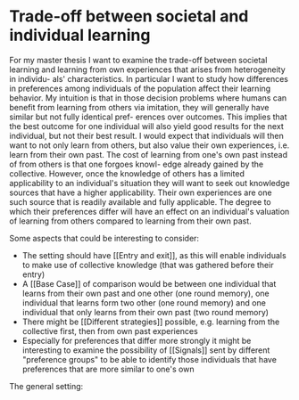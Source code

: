 # Trade-off between societal and individual learning

For my master thesis I want to examine the trade-off between societal learning
and learning from own experiences that arises from heterogeneity in individu-
als' characteristics. In particular I want to study how differences in preferences
among individuals of the population affect their learning behavior. My intuition
is that in those decision problems where humans can benefit from learning from
others via imitation, they will generally have similar but not fully identical pref-
erences over outcomes. This implies that the best outcome for one individual
will also yield good results for the next individual, but not their best result. I
would expect that individuals will then want to not only learn from others, but
also value their own experiences, i.e. learn from their own past. The cost of
learning from one's own past instead of from others is that one forgoes knowl-
edge already gained by the collective. However, once the knowledge of others
has a limited applicability to an individual's situation they will want to seek
out knowledge sources that have a higher applicability. Their own experiences
are one such source that is readily available and fully applicable. The degree to
which their preferences differ will have an effect on an individual's valuation of
learning from others compared to learning from their own past.

Some aspects that could be interesting to consider:
+ The setting should have [[Entry and exit]], as this will enable individuals to
make use of collective knowledge (that was gathered before their entry)
+ A [[Base Case]] of comparison would be between one individual that learns
from their own past and one other (one round memory), one individual
that learns form two other (one round memory) and one individual that
only learns from their own past (two round memory)
+ There might be [[Different strategies]] possible, e.g. learning from
the collective first, then from own past experiences
+ Especially for preferences that differ more strongly it might be interesting
to examine the possibility of [[Signals]] sent by different "preference groups"
to be able to identify those individuals that have preferences that are more
similar to one's own

The general setting:

